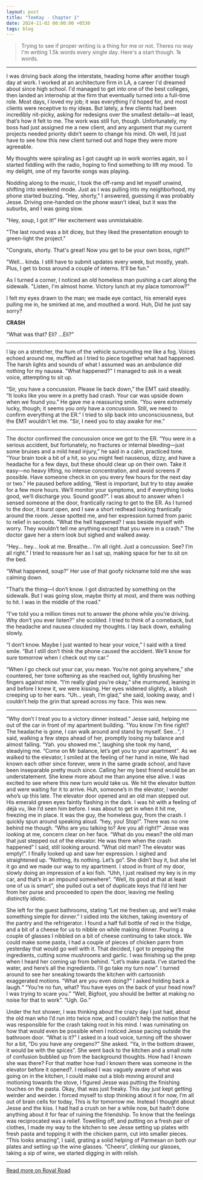 ```yaml
---
layout: post
title: "TeeKay - Chapter 1"
date: 2024-11-02 00:00:00 +0530
tags: blog
---
```


> Trying to see if proper writing is a thing for me or not. Theres no way I'm writing 1.5k words every single day. Here's a start though. 1k words. 

---

I was driving back along the interstate, heading home after another tough day at work. I worked at an architecture firm in LA, a career I'd dreamed about since high school. I'd managed to get into one of the best colleges, then landed an internship at the firm that eventually turned into a full-time role. Most days, I loved my job; it was everything I'd hoped for, and most clients were receptive to my ideas. But lately, a few clients had been incredibly nit-picky, asking for redesigns over the smallest details—at least, that’s how it felt to me. The work was still fun, though. Unfortunately, my boss had just assigned me a new client, and any argument that my current projects needed priority didn’t seem to change his mind. Oh well, I’d just have to see how this new client turned out and hope they were more agreeable.

My thoughts were spiraling as I got caught up in work worries again, so I started fiddling with the radio, hoping to find something to lift my mood. To my delight, one of my favorite songs was playing. 

Nodding along to the music, I took the off-ramp and let myself unwind, shifting into weekend mode. Just as I was pulling into my neighborhood, my phone started buzzing. "Hey, shorty," I answered, guessing it was probably Jesse. Driving one-handed on the phone wasn't ideal, but it was the suburbs, and I was going slow.

"Hey, soup, I got it!" Her excitement was unmistakable.

"The last round was a bit dicey, but they liked the presentation enough to green-light the project."

"Congrats, shorty. That's great! Now you get to be your own boss, right?"

"Well… kinda. I still have to submit updates every week, but mostly, yeah. Plus, I get to boss around a couple of interns. It'll be fun."

As I turned a corner, I noticed an old homeless man pushing a cart along the sidewalk. "Listen, I'm almost home. Victory lunch at my place tomorrow?"

I felt my eyes drawn to the man; we made eye contact, his emerald eyes pulling me in, he smirked at me, and mouthed a word. Huh, Did he just say sorry?

**CRASH**

“What was that? Eli? …Eli?”

---

I lay on a stretcher, the hum of the vehicle surrounding me like a fog. Voices echoed around me, muffled as I tried to piece together what had happened. The harsh lights and sounds of what I assumed was an ambulance did nothing for my nausea. "What happened?" I managed to ask in a weak voice, attempting to sit up.

“Sir, you have a concussion. Please lie back down,” the EMT said steadily. “It looks like you were in a pretty bad crash. Your car was upside down when we found you.” He gave me a reassuring smile. “You were extremely lucky, though; it seems you only have a concussion. Still, we need to confirm everything at the ER.” I tried to slip back into unconsciousness, but the EMT wouldn't let me. "Sir, I need you to stay awake for me."

---

The doctor confirmed the concussion once we got to the ER. “You were in a serious accident, but fortunately, no fractures or internal bleeding—just some bruises and a mild head injury,” he said in a calm, practiced tone. “Your brain took a bit of a hit, so you might feel nauseous, dizzy, and have a headache for a few days, but these should clear up on their own. Take it easy—no heavy lifting, no intense concentration, and avoid screens if possible. Have someone check in on you every few hours for the next day or two." He paused before adding, “Rest is important, but try to stay awake for a few more hours. We’ll monitor your symptoms, and if everything looks good, we’ll discharge you. Sound good?”. I was about to answer when I sensed someone at the door, frantically racing to get to the ER. As I turned to the door, it burst open, and I saw a short redhead looking frantically around the room. Jesse spotted me, and her expression turned from panic to relief in seconds. "What the hell happened? I was beside myself with worry. They wouldn’t tell me anything except that you were in a crash.” The doctor gave her a stern look but sighed and walked away.

“Hey… hey… look at me. Breathe… I’m all right. Just a concussion. See? I’m all right.” I tried to reassure her as I sat up, making space for her to sit on the bed.

“What happened, soup?” Her use of that goofy nickname told me she was calming down.

"That’s the thing—I don’t know. I got distracted by something on the sidewalk. But I was going slow, maybe thirty at most, and there was nothing to hit. I was in the middle of the road."

“I’ve told you a million times not to answer the phone while you’re driving. Why don’t you ever listen?” she scolded. I tried to think of a comeback, but the headache and nausea clouded my thoughts. I lay back down, exhaling slowly.

“I don’t know. Maybe I just wanted to hear your voice,” I said with a tired smile. “But I still don’t think the phone caused the accident. We’ll know for sure tomorrow when I check out my car.”

“When *I* go check out your car, you mean. You’re not going anywhere,” she countered, her tone softening as she reached out, lightly brushing her fingers against mine. “I’m really glad you’re okay,” she murmured, leaning in and before I knew it, we were kissing. Her eyes widened slightly, a blush creeping up to her ears. “Uh… yeah, I’m glad,” she said, looking away, and I couldn’t help the grin that spread across my face. This was new. 

---

“Why don’t I treat you to a victory dinner instead.” Jesse said, helping me out of the car in front of my apartment building. "You know I'm fine right? The headache is gone, I can walk around and stand by myself. See…“, I said, walking a few steps ahead of her, promptly losing my balance and almost falling. “Yah.  you showed me.”, laughing she took my hand, steadying me. “Come on Mr balance, let’s get you to your apartment”.  As we walked to the elevator, I smiled at the feeling of her hand in mine, We had known each other since forever, were in the same grade school, and have been inseparable pretty much since. Calling her my best friend would be an understatement. She knew more about me than anyone else alive. I was excited to see where this new turn would take us. We hit the elevator button and were waiting for it to arrive. Huh, someone’s in the elevator, I wonder who’s up this late. The elevator door opened and an old man stepped out. His emerald green eyes faintly flashing in the dark. I was hit with a feeling of déjà vu, like I’d seen him before. I was about to get in when it hit me, freezing me in place. It was the guy, the homeless guy, from the crash. I quickly spun around speaking aloud. “hey, you! Stop!”. There was no one behind me though. “Who are you talking to? Are you all right?” Jesse was looking at me, concern clear on her face. “What do you mean? the old man that just stepped out of the elevator. He was there when the crash happened” I said, still looking around. ”What old man? The elevator was empty!”. I finally looked up and saw her expression. I sighed and straightened up. “Nothing, its nothing. Let’s go”. She didn’t buy it, but she let it go and we made our way to my apartment. I stood in front of my door, slowly doing an impression of a koi fish. “Uhh, I just realised my key is in my car, and that’s in an impound somewhere“. “Well, its good at that at least one of us is smart”, she pulled out a set of duplicate keys that I’d lent her from her purse and proceeded to open the door, leaving me feeling distinctly idiotic.

She left for the guest bathrooms, stating “Let me freshen up, and we’ll make something simple for dinner.” I sidled into the kitchen, taking inventory of the pantry and the refrigerator. I found a half full bottle of red in the fridge, and a bit of a cheese for us to nibble on while making dinner. Pouring a couple of glasses I nibbled on a bit of cheese continuing to take stock. We could make some pasta, I had a couple of pieces of chicken parm from yesterday that would go well with it. That decided, I got to prepping the ingredients, cutting some mushrooms and garlic. I was finishing up the prep when I heard her coming up from behind. “Let’s make pasta. I’ve started the water, and here’s all the ingredients. I’ll go take my turn now”. I turned around to see her sneaking towards the kitchen with cartoonish exaggerated motions. “What are you even doing?” I asked holding back a laugh.“ “You’re no fun, what? You have eyes on the back of your head now? I was trying to scare you.” “Well, Bigfoot, you should be better at making no noise for that to work”. “Ugh. Go.”

Under the hot shower, I was thinking about the crazy day I just had, about the old man who I’d run into twice now, and I couldn’t help the notion that he was responsible for the crash taking root in his mind. I was ruminating on how that would even be possible when I noticed Jesse pacing outside the bathroom door. “What is it?” I asked in a loud voice, turning off the shower for a bit, ”Do you have any oregano?” She asked. “Ya, in the bottom drawer, it would be with the spices”. She went back to the kitchen and a small note of confusion bubbled up from the background thoughts. How had I known she was there? For that matter how had I known there was someone in the elevator before it opened?. I realised I was vaguely aware of what was going on in the kitchen, I could make out a blob moving around and motioning towards the stove, I figured Jesse was putting the finishing touches on the pasta. Okay, that was just freaky. This day just kept getting weirder and weirder. I forced myself to stop thinking about it for now, I’m all out of brain cells for today, This is for tomorrow me. Instead I thought about Jesse and the kiss. I had had a crush on her a while now, but hadn’t done anything about it for fear of ruining the friendship. To know that the feelings was reciprocated was a relief. Towelling off, and putting on a fresh pair of clothes, I made my way to the kitchen to see Jesse setting up plates with fresh pasta and topping it with the chicken parm, cut into smaller pieces. “This looks amazing”, I said, grating a solid helping of Parmesan on both our plates and setting up the wine glasses. “Cheers”, clinking our glasses, taking a sip of wine, we started digging in with relish.

---

[Read more on Royal Road](https://www.royalroad.com/fiction/97639/teekay)
